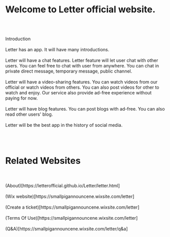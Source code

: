<!DOCTYPE html>
<html>
<head>
<title>Letter</title>
<meta name="google-site-verification" content="CJcmUOv4nQ4_BgLc0vr0vVojUHVCWV2LHqOK5XDdCWk" />
</head>
<body>  
<br>
<br>
<h1>Welcome to Letter official website.</h1>
<br>
<br>  
<p style:"color:blue;">Introduction
<br>
<br>
Letter has an app. It will have many introductions.
<br>
<br>
Letter will have a chat features. Letter feature will let user chat with other users. You can feel free to chat with user from anywhere. You can chat in private direct message, temporary message, public channel.
<br>
<br>
Letter will have a video-sharing features. You can watch videos from our official or watch videos from others. You can also post videos for other to watch and enjoy. Our service also provide ad-free experience without paying for now.
<br>
<br>
Letter will have blog features. You can post blogs with ad-free. You can also read other users' blog.
<br>
<br>
Letter will be the best app in the history of social media.</p>
<br>
<br>
  <h1>Related Websites</h1>
<br>
<br>
(About)[https://letterofficial.github.io/Letter/letter.html]
<br>
<br>
(Wix website)[https://smallpigannouncene.wixsite.com/letter]
<br>
<br>
(Create a ticket)[https://smallpigannouncene.wixsite.com/letter]
<br>
<br>
(Terms Of Use)[https://smallpigannouncene.wixsite.com/letter]
<br>
<br>
(Q&A)[https://smallpigannouncene.wixsite.com/letter/q&a]
